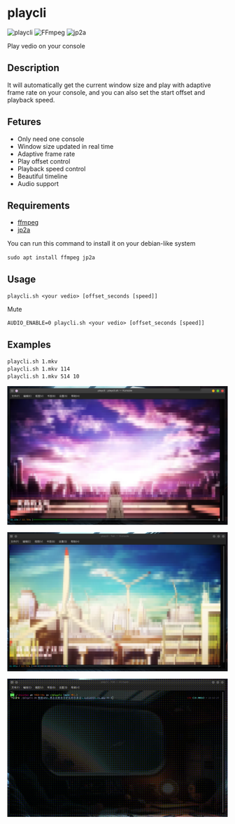 # playcli

![playcli](https://img.shields.io/badge/playcli-v0.13-5bc2e7?style=for-the-badge "playcli v0.13")
![FFmpeg](https://img.shields.io/badge/-FFmpeg-ff69b4?style=for-the-badge "FFmpeg")
![jp2a](https://img.shields.io/badge/-jp2a-success?style=for-the-badge "jp2a")

Play vedio on your console

## Description

It will automatically get the current window size and play with adaptive frame rate on your console, and you can also set the start offset and playback speed.

## Fetures

- Only need one console
- Window size updated in real time
- Adaptive frame rate
- Play offset control
- Playback speed control
- Beautiful timeline
- Audio support

## Requirements

- [ffmpeg](https://github.com/FFmpeg/FFmpeg)
- [jp2a](https://github.com/Talinx/jp2a)

You can run this command to install it on your debian-like system

`sudo apt install ffmpeg jp2a`

## Usage

```SHELL
playcli.sh <your vedio> [offset_seconds [speed]]
```

Mute

```SHELL
AUDIO_ENABLE=0 playcli.sh <your vedio> [offset_seconds [speed]]
```

## Examples

```BASH
playcli.sh 1.mkv
playcli.sh 1.mkv 114
playcli.sh 1.mkv 514 10
```

![Pic1](res/playcli1.png "playcli1")

![Pic2](res/playcli2.png "playcli2")

![Gif](res/demo.gif "demo")
